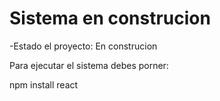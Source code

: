 <h1> Sistema en construcion</h1>

-Estado el proyecto: En construcion

Para ejecutar el sistema debes porner:

npm install react

